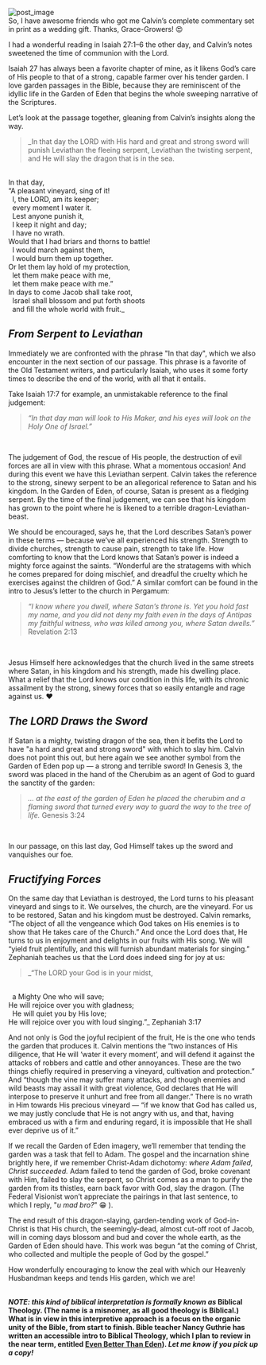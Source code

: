 
![post_image](2ecabb31b519208635a25f9cf0232888.jpg "Look at this majestic bookshelf<br>and yes my wife went to Liberty")
<br>
So, I have awesome friends who got me Calvin’s complete commentary set in print as a wedding gift. Thanks, Grace-Growers! 😍
<br>

I had a wonderful reading in Isaiah 27:1–6 the other day, and Calvin’s notes sweetened the time of communion with the Lord.
<br>

Isaiah 27 has always been a favorite chapter of mine, as it likens God’s care of His people to that of a strong, capable farmer over his tender garden. I love garden passages in the Bible, because they are reminiscent of the idyllic life in the Garden of Eden that begins the whole sweeping narrative of the Scriptures.
<br>

Let’s look at the passage together, gleaning from Calvin’s insights along the way.
<br>

> _In that day the LORD with His hard and great and strong sword will punish Leviathan the fleeing serpent, Leviathan the twisting serpent, and He will slay the dragon that is in the sea.
<br>
In that day,
<br>
“A pleasant vineyard, sing of it!
<br>
&nbsp; I, the LORD, am its keeper;
<br>
&nbsp; every moment I water it.
<br>
&nbsp; Lest anyone punish it,
<br>
&nbsp; I keep it night and day;
<br>
&nbsp; I have no wrath.
<br>
Would that I had briars and thorns to battle!
<br>
&nbsp; I would march against them,
<br>
&nbsp; I would burn them up together.
<br>
Or let them lay hold of my protection,
<br>
&nbsp; let them make peace with me,
<br>
&nbsp; let them make peace with me.”
<br>
In days to come Jacob shall take root,
<br>
&nbsp; Israel shall blossom and put forth shoots
<br>
&nbsp; and fill the whole world with fruit._
<br>

## _From Serpent to Leviathan_
Immediately we are confronted with the phrase "In that day", which we also encounter in the next section of our passage. This phrase is a favorite of the Old Testament writers, and particularly Isaiah, who uses it some forty times to describe the end of the world, with all that it entails. 
<br>

Take Isaiah 17:7 for example, an unmistakable reference to the final judgement:
> _“In that day man will look to His Maker, and his eyes will look on the Holy One of Israel.”_
<br>

The judgement of God, the rescue of His people, the destruction of evil forces are all in view with this phrase. What a momentous occasion! And during this event we have this Leviathan serpent. Calvin takes the reference to the strong, sinewy serpent to be an allegorical reference to Satan and his kingdom. In the Garden of Eden, of course, Satan is present as a fledging serpent. By the time of the final judgement, we can see that his kingdom has grown to the point where he is likened to a terrible dragon-Leviathan-beast.
<br>

We should be encouraged, says he, that the Lord describes Satan’s power in these terms — because we’ve all experienced his strength. Strength to divide churches, strength to cause pain, strength to take life. How comforting to know that the Lord knows that Satan’s power is indeed a mighty force against the saints. “Wonderful are the stratagems with which he comes prepared for doing mischief, and dreadful the cruelty which he exercises against the children of God.” A similar comfort can be found in the intro to Jesus’s letter to the church in Pergamum:
<br>

> _“I know where you dwell, where Satan’s throne is. Yet you hold fast my name, and you did not deny my faith even in the days of Antipas my faithful witness, who was killed among you, where Satan dwells.”_ 
Revelation 2:13
<br>

Jesus Himself here acknowledges that the church lived in the same streets where Satan, in his kingdom and his strength, made his dwelling place. What a relief that the Lord knows our condition in this life, with its chronic assailment by the strong, sinewy forces that so easily entangle and rage against us. ❤️
<br>

## _The LORD Draws the Sword_
If Satan is a mighty, twisting dragon of the sea, then it befits the Lord to have "a hard and great and strong sword" with which to slay him. Calvin does not point this out, but here again we see another symbol from the Garden of Eden pop up — a strong and terrible sword! In Genesis 3, the sword was placed in the hand of the Cherubim as an agent of God to guard the sanctity of the garden: 
<br>

> _... at the east of the garden of Eden he placed the cherubim and a flaming sword that turned every way to guard the way to the tree of life._
Genesis 3:24
<br>
 
In our passage, on this last day, God Himself takes up the sword and vanquishes our foe.
<br>

## _Fructifying Forces_
On the same day that Leviathan is destroyed, the Lord turns to his pleasant vineyard and sings to it. We ourselves, the church, are the vineyard. For us to be restored, Satan and his kingdom must be destroyed. Calvin remarks, “The object of all the vengeance which God takes on His enemies is to show that He takes care of the Church.” And once the Lord does that, He turns to us in enjoyment and delights in our fruits with His song. We will “yield fruit plentifully, and this will furnish abundant materials for singing.” Zephaniah teaches us that the Lord does indeed sing for joy at us:

> _“The LORD your God is in your midst,
<br>
&nbsp;  a Mighty One who will save;
<br>
He will rejoice over you with gladness;
<br>
&nbsp;  He will quiet you by His love;
<br>
He will rejoice over you with loud singing.”_
Zephaniah 3:17
<br>

And not only is God the joyful recipient of the fruit, He is the one who tends the garden that produces it. Calvin mentions the “two instances of His diligence, that He will ‘water it every moment’, and will defend it against the attacks of robbers and cattle and other annoyances. These are the two things chiefly required in preserving a vineyard, cultivation and protection.” And “though the vine may suffer many attacks, and though enemies and wild beasts may assail it with great violence, God declares that He will interpose to preserve it unhurt and free from all danger.” There is no wrath in Him towards His precious vineyard — “if we know that God has called us, we may justly conclude that He is not angry with us, and that, having embraced us with a firm and enduring regard, it is impossible that He shall ever deprive us of it.”
<br>

If we recall the Garden of Eden imagery, we’ll remember that tending the garden was a task that fell to Adam. The gospel and the incarnation shine brightly here, if we remember Christ-Adam dichotomy: _where Adam failed, Christ succeeded._ Adam failed to tend the garden of God, broke covenant with Him, failed to slay the serpent, so Christ comes as a man to purify the garden from its thistles, earn back favor with God, slay the dragon. (The Federal Visionist won’t appreciate the pairings in that last sentence, to which I reply, "_u mad bro?_" 😁 ).
<br>

The end result of this dragon-slaying, garden-tending work of God-in-Christ is that His church, the seemingly-dead, almost cut-off root of Jacob, will in coming days blossom and bud and cover the whole earth, as the Garden of Eden should have. This work was begun “at the coming of Christ, who collected and multiple the people of God by the gospel.”
<br>

How wonderfully encouraging to know the zeal with which our Heavenly Husbandman keeps and tends His garden, which we are!
<br>
<br>

**_NOTE: this kind of biblical interpretation is formally known as_ Biblical Theology. (The name is a misnomer, as all good theology is Biblical.) What is in view in this interpretive approach is a focus on the organic unity of the Bible, from start to finish. Bible teacher Nancy Guthrie has written an accessible intro to Biblical Theology, which I plan to review in the near term, entitled <a href="https://amzn.to/3lUmOAx" target="_blank">Even Better Than Eden</a>). _Let me know if you pick up a copy!_**
